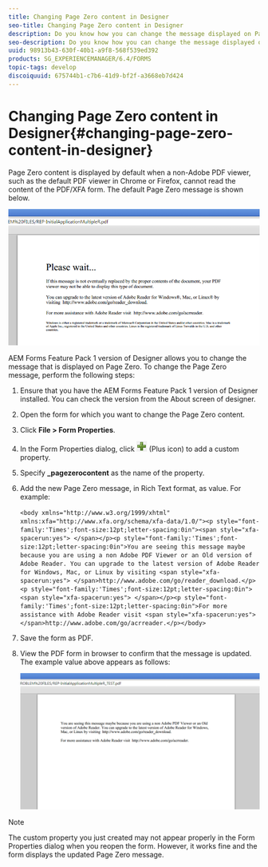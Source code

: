 ```yaml
---
title: Changing Page Zero content in Designer
seo-title: Changing Page Zero content in Designer
description: Do you know how you can change the message displayed on Page Zero of an XFA PDF when viewing it in a non-Adobe PDF viewer?
seo-description: Do you know how you can change the message displayed on Page Zero of an XFA PDF when viewing it in a non-Adobe PDF viewer?
uuid: 98913b43-630f-40b1-a9f8-568f539ed392
products: SG_EXPERIENCEMANAGER/6.4/FORMS
topic-tags: develop
discoiquuid: 675744b1-c7b6-41d9-bf2f-a3668eb7d424
---
```


# Changing Page Zero content in Designer{#changing-page-zero-content-in-designer}

Page Zero content is displayed by default when a non-Adobe PDF viewer, such as the default PDF viewer in Chrome or Firefox, cannot read the content of the PDF/XFA form. The default Page Zero message is shown below.

![](assets/defaultpage0message.png)

AEM Forms Feature Pack 1 version of Designer allows you to change the message that is displayed on Page Zero. To change the Page Zero message, perform the following steps:

1. Ensure that you have the AEM Forms Feature Pack 1 version of Designer installed. You can check the version from the About screen of designer.  

1. Open the form for which you want to change the Page Zero content.  

1. Click **File &gt; Form Properties**.  

1. In the Form Properties dialog, click ![](assets/plus.png) (Plus icon) to add a custom property.  

1. Specify **_pagezerocontent** as the name of the property.
1. Add the new Page Zero message, in Rich Text format, as value. For example:

   `<body xmlns="http://www.w3.org/1999/xhtml" xmlns:xfa="http://www.xfa.org/schema/xfa-data/1.0/"><p style="font-family:'Times';font-size:12pt;letter-spacing:0in"><span style="xfa-spacerun:yes"> </span></p><p style="font-family:'Times';font-size:12pt;letter-spacing:0in">You are seeing this message maybe because you are using a non Adobe PDF Viewer or an Old version of Adobe Reader. You can upgrade to the latest version of Adobe Reader for Windows, Mac, or Linux by visiting <span style="xfa-spacerun:yes"> </span>http://www.adobe.com/go/reader_download.</p><p style="font-family:'Times';font-size:12pt;letter-spacing:0in"><span style="xfa-spacerun:yes"> </span></p><p style="font-family:'Times';font-size:12pt;letter-spacing:0in">For more assistance with Adobe Reader visit <span style="xfa-spacerun:yes"> </span>http://www.adobe.com/go/acrreader.</p></body>`

1. Save the form as PDF.  

1. View the PDF form in browser to confirm that the message is updated. The example value above appears as follows:

   ![](assets/changedmessage.png)

>[!NOTE]
>
>The custom property you just created may not appear properly in the Form Properties dialog when you reopen the form. However, it works fine and the form displays the updated Page Zero message.

